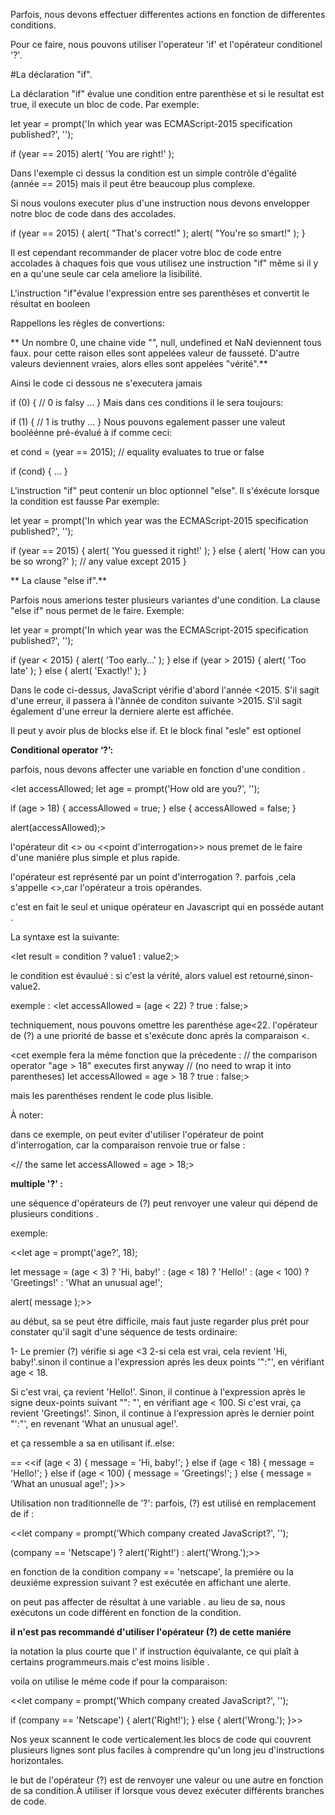 Parfois, nous devons effectuer differentes actions en fonction de differentes conditions.

Pour ce faire, nous pouvons utiliser l'operateur 'if' et l'opérateur conditionel '?'.
 
  #La déclaration "if".
 
 La déclaration "if" évalue une condition entre parenthèse et si le resultat est true, il execute un bloc de code.
 Par exemple:
 
let year = prompt('In which year was ECMAScript-2015 specification published?', '');

if (year == 2015) alert( 'You are right!' );

Dans l'exemple ci dessus la condition est un simple contrôle d'égalité (année == 2015) mais il peut être beaucoup plus complexe.

Si nous voulons executer plus d'une instruction nous devons envelopper notre bloc de code dans des accolades.
 
 if (year == 2015) {
  alert( "That's correct!" );
  alert( "You're so smart!" );
}

Il est cependant recommander de placer votre bloc de code entre accolades à chaques fois que vous utilisez une instruction "if" 
même si il y en a qu'une seule car cela ameliore la lisibilité.

L'instruction "if"évalue l'expression entre ses parenthèses et convertit le résultat en booleen

Rappellons les règles de convertions:

** Un nombre 0, une chaine vide "", null, undefined et NaN deviennent tous faux. pour cette raison elles sont appelées valeur de 
fausseté.
D'autre valeurs deviennent vraies, alors elles sont appelées "vérité".**

Ainsi le code ci dessous ne s'executera jamais 

if (0) { // 0 is falsy
  ...
}
Mais dans ces conditions il le sera toujours:

if (1) { // 1 is truthy
  ...
}
Nous pouvons egalement passer une valeut booléénne pré-évalué à if comme ceci:

et cond = (year == 2015); // equality evaluates to true or false

if (cond) {
  ...
}

L'instruction "if" peut contenir un bloc optionnel "else". Il s'éxécute lorsque la condition est fausse
Par exemple:

let year = prompt('In which year was the ECMAScript-2015 specification published?', '');

if (year == 2015) {
  alert( 'You guessed it right!' );
} else {
  alert( 'How can you be so wrong?' ); // any value except 2015
}

** La clause "else if".**

Parfois nous amerions tester plusieurs variantes d'une condition. La clause "else if" nous permet de le faire.
 Exemple:
 
 let year = prompt('In which year was the ECMAScript-2015 specification published?', '');

if (year < 2015) {
  alert( 'Too early...' );
} else if (year > 2015) {
  alert( 'Too late' );
} else {
  alert( 'Exactly!' );
}

Dans le code ci-dessus, JavaScript vérifie d'abord l'année <2015. S'il sagit d'une erreur, il passera à l'ànnée de conditon
suivante >2015. S'il sagit également d'une erreur la derniere alerte est affichée.

Il peut y avoir plus de blocks else if. Et le block final "esle" est optionel


**Conditional operator ‘?’:**

parfois, nous devons affecter une variable en fonction d'une condition .

<let accessAllowed;
let age = prompt('How old are you?', '');

if (age > 18) {
  accessAllowed = true;
} else {
  accessAllowed = false;
}

alert(accessAllowed);>


l'opérateur dit <<conditionnel>> ou <<point d'interrogation>> nous premet de le faire d'une maniére plus simple et plus rapide.

l'opérateur est représenté par un point d'interrogation ?. parfois ,cela s'appelle <<ternaire>>,car l'opérateur a trois opérandes.

c'est en fait le seul et unique opérateur en Javascript qui en posséde autant .

La syntaxe est la suivante:


<let result = condition ? value1 : value2;>


le condition est évaulué : si c'est la vérité, alors valuel est retourné,sinon- value2.


exemple :
<let accessAllowed = (age < 22) ? true : false;>


techniquement, nous pouvons omettre les parenthése age<22. l'opérateur de (?) a une priorité de basse et s'exécute donc aprés la comparaison <.


<cet exemple fera la méme fonction que la précedente :
// the comparison operator "age > 18" executes first anyway
// (no need to wrap it into parentheses)
let accessAllowed = age > 18 ? true : false;>

mais les parenthéses rendent le code plus lisible.

À noter:

dans ce exemple, on peut eviter d'utiliser l'opérateur de point d'interrogation, car la comparaison renvoie true or false :

<// the same
let accessAllowed = age > 18;>

 
**multiple '?' :**

une séquence d'opérateurs de (?) peut renvoyer une valeur qui dépend de plusieurs conditions .

exemple:

<<let age = prompt('age?', 18);

let message = (age < 3) ? 'Hi, baby!' :
  (age < 18) ? 'Hello!' :
  (age < 100) ? 'Greetings!' :
  'What an unusual age!';

alert( message );>>


au début, sa se peut étre difficile, mais faut juste regarder plus prét pour constater qu'il sagit d'une séquence de tests ordinaire:

1- Le premier (?) vérifie si age <3
2-si cela est vrai, cela revient 'Hi, baby!'.sinon il continue a l'expression aprés les deux points '":"', en vérifiant age < 18.

Si c'est vrai, ça revient 'Hello!'. Sinon, il continue à l'expression après le signe deux-points suivant "": "', en vérifiant age < 100.
Si c'est vrai, ça revient 'Greetings!'. Sinon, il continue à l'expression après le dernier point "':"', en revenant 'What an unusual age!'.

et ça ressemble a sa en utilisant if..else:

==
<<if (age < 3) {
  message = 'Hi, baby!';
} else if (age < 18) {
  message = 'Hello!';
} else if (age < 100) {
  message = 'Greetings!';
} else {
  message = 'What an unusual age!';
}>>


Utilisation non traditionnelle de '?':
parfois, (?) est utilisé en remplacement de if :

<<let company = prompt('Which company created JavaScript?', '');

(company == 'Netscape') ?
   alert('Right!') : alert('Wrong.');>>

 
en fonction de la condition  company == 'netscape', la premiére ou la deuxiéme expression suivant ? est exécutée en affichant une alerte.

on peut pas affecter de résultat à une variable . au lieu de sa, nous exécutons un code différent en fonction de la condition.

**il n'est pas recommandé d'utiliser l'opérateur (?) de cette maniére** 

la notation la plus courte que l' if instruction équivalante, ce qui plaît à certains programmeurs.mais c'est moins lisible .

voila on utilise le méme code if pour la comparaison:


<<let company = prompt('Which company created JavaScript?', '');

if (company == 'Netscape') {
  alert('Right!');
} else {
  alert('Wrong.');
}>>

Nos yeux scannent le code verticalement.les blocs de code qui couvrent plusieurs lignes sont plus faciles à comprendre qu'un long jeu d'instructions horizontales.

le but de l'opérateur (?) est de renvoyer une valeur ou une autre en fonction de sa condition.À utiliser if lorsque vous devez exécuter différents branches de code.



